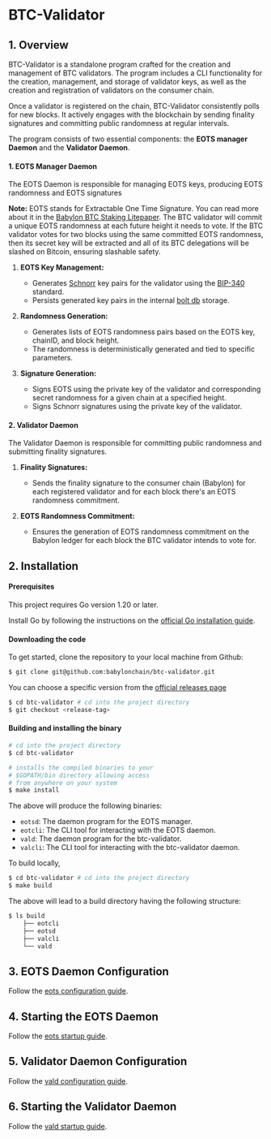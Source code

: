 # BTC-Validator

## 1. Overview

BTC-Validator is a standalone program crafted for the creation and management of BTC
validators. The program includes a CLI functionality for the creation, management,
and storage of validator keys, as well as the creation and registration of validators
on the consumer chain.

Once a validator is registered on the chain, BTC-Validator consistently polls for new
blocks. It actively engages with the blockchain by sending finality signatures and
committing public randomness at regular intervals.

The program consists of two essential components: the **EOTS manager Daemon** and the
**Validator Daemon**.

#### 1. EOTS Manager Daemon

The EOTS Daemon is responsible for managing EOTS keys, producing EOTS randomness and
EOTS signatures

**Note:** EOTS stands for Extractable One Time Signature. You can read more about it
in
the [Babylon BTC Staking Litepaper](https://docs.babylonchain.io/assets/files/btc_staking_litepaper-32bfea0c243773f0bfac63e148387aef.pdf).
The BTC validator will commit a unique EOTS randomness at each future height it needs
to vote. If the BTC validator votes for two blocks using the same committed EOTS
randomness, then its secret key will be extracted and all of its BTC delegations will
be slashed on Bitcoin, ensuring slashable safety.

1. **EOTS Key Management:**
    - Generates [Schnorr](https://en.wikipedia.org/wiki/Schnorr_signature) key pairs
      for the validator using the
      [BIP-340](https://github.com/bitcoin/bips/blob/master/bip-0340.mediawiki)
      standard.
    - Persists generated key pairs in the
      internal [bolt db](https://github.com/etcd-io/bbolt) storage.

2. **Randomness Generation:**
    - Generates lists of EOTS randomness pairs based on the EOTS key, chainID, and
      block height.
    - The randomness is deterministically generated and tied to specific parameters.

3. **Signature Generation:**
    - Signs EOTS using the private key of the validator and corresponding secret
      randomness for a given chain at a specified height.
    - Signs Schnorr signatures using the private key of the validator.

#### 2. Validator Daemon

The Validator Daemon is responsible for committing public randomness and submitting
finality signatures.

1. **Finality Signatures:**
    - Sends the finality signature to the consumer chain (Babylon) for each
      registered validator and for each block there's an EOTS randomness commitment.

2. **EOTS Randomness Commitment:**
    - Ensures the generation of EOTS randomness commitment on the Babylon ledger for
      each block the BTC validator intends to vote for.

## 2. Installation

#### Prerequisites

This project requires Go version 1.20 or later.

Install Go by following the instructions on
the [official Go installation guide](https://golang.org/doc/install).

#### Downloading the code

To get started, clone the repository to your local machine from Github:

```bash
$ git clone git@github.com:babylonchain/btc-validator.git
```

You can choose a specific version from
the [official releases page](https://github.com/babylonchain/btc-validator/releases)

```bash
$ cd btc-validator # cd into the project directory
$ git checkout <release-tag>
```

#### Building and installing the binary

```bash
# cd into the project directory
$ cd btc-validator 

# installs the compiled binaries to your
# $GOPATH/bin directory allowing access
# from anywhere on your system
$ make install 
```

The above will produce the following binaries:

- `eotsd`: The daemon program for the EOTS manager.
- `eotcli`: The CLI tool for interacting with the EOTS daemon.
- `vald`: The daemon program for the btc-validator.
- `valcli`: The CLI tool for interacting with the btc-validator daemon.

To build locally,

```bash
$ cd btc-validator # cd into the project directory
$ make build
```

The above will lead to a build directory having the following structure:

```bash
$ ls build
    ├── eotcli
    ├── eotsd
    ├── valcli
    └── vald
```

## 3. EOTS Daemon Configuration

Follow the [eots configuration guide](docs/eotsd/eotsd-config.md).

## 4. Starting the EOTS Daemon

Follow the  [eots startup guide](docs/eotsd/eotsd-startup-guide.md).

## 5. Validator Daemon Configuration

Follow the [vald configuration guide](docs/vald/vald-config.md).

## 6. Starting the Validator Daemon

Follow the [vald startup guide](docs/vald/vald-startup-guide.md).
